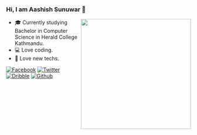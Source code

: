 ### Hi, I am Aashish Sunuwar 👋

<!-- Please don't remove this: Grab your social icons from https://github.com/carlsednaoui/gitsocial -->
<img align="right" width="300" height="300" src="https://media.giphy.com/media/hNnDydEYzU6jjImhEB/giphy.gif">


- :mortar_board: Currently studying Bachelor in Computer Science in Herald College Kathmandu.
- :computer: Love coding.
- :iphone: Love new techs.

<!-- display the social media buttons in your README -->

[![Facebook][1.1]][1]
[![Twitter][2.1]][2]
[![Dribble][3.1]][3]
[![Github][4.1]][4]


<!-- links to social media icons -->
[1.1]: http://i.imgur.com/fep1WsG.png (facebook icon without padding)
[2.1]: http://i.imgur.com/wWzX9uB.png (twitter icon without padding)
[3.1]: http://i.imgur.com/Vvy3Kru.png (dribbble icon without padding)
[4.1]: http://i.imgur.com/9I6NRUm.png (github icon without padding)


<!-- links to your social media accounts -->
[1]: https://www.facebook.com/spydermyaan
[2]: https://www.twitter.com/ArtistSunuwar
[3]: https://dribbble.com/aashish-sunuwar
[4]: https://www.github.com/aashish-sunuwar

<!-- Please don't remove this: Grab your social icons from https://github.com/carlsednaoui/gitsocial -->
